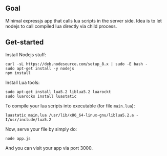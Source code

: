 ## Goal
Minimal expressjs app that calls lua scripts in the server side. Idea is to let nodejs to call compiled lua directly via child process.

## Get-started

Install Nodejs stuff:
```
curl -sL https://deb.nodesource.com/setup_8.x | sudo -E bash -
sudo apt-get install -y nodejs
npm install
```

Install Lua tools:
```
sudo apt-get install lua5.2 liblua5.2 luarockt
sudo luarocks install luastatic
```

To compile your lua scripts into executable (for file `main.lua`):
```
luastatic main.lua /usr/lib/x86_64-linux-gnu/liblua5.2.a -I/usr/include/lua5.2
```

Now, serve your file by simply do:
```
node app.js
```

And you can visit your app via port 3000.
